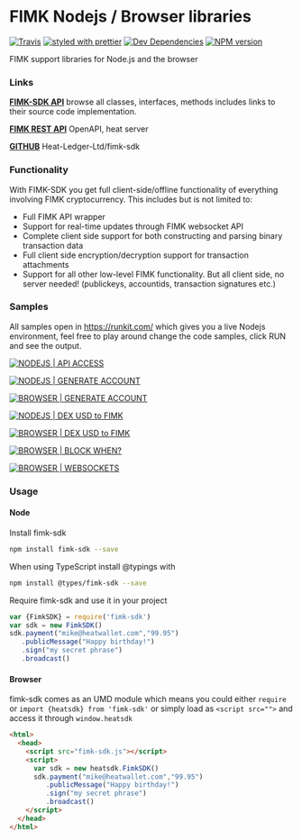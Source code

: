 # FIMK Nodejs / Browser libraries

[![Travis](https://img.shields.io/travis/Heat-Ledger-Ltd/fimk-sdk.svg)](https://travis-ci.org/Heat-Ledger-Ltd/fimk-sdk)
[![styled with prettier](https://img.shields.io/badge/styled_with-prettier-ff69b4.svg)](https://github.com/prettier/prettier)
[![Dev Dependencies](https://david-dm.org/Heat-Ledger-Ltd/fimk-sdk/dev-status.svg)](https://david-dm.org/Heat-Ledger-Ltd/fimk-sdk?type=dev)
[![NPM version](https://img.shields.io/npm/v/fimk-sdk.svg)](https://www.npmjs.com/package/fimk-sdk)

FIMK support libraries for Node.js and the browser

### Links

[**FIMK-SDK API**](https://heat-ledger-ltd.github.io/fimk-sdk/) browse all classes, interfaces, methods includes links to their source code implementation.

[**FIMK REST API**](https://heatwallet.com/api/#/) OpenAPI, heat server

[**GITHUB**](https://github.com/Heat-Ledger-Ltd/fimk-sdk) Heat-Ledger-Ltd/fimk-sdk

### Functionality

With FIMK-SDK you get full client-side/offline functionality of everything involving FIMK cryptocurrency. 
This includes but is not limited to:

- Full FIMK API wrapper
- Support for real-time updates through FIMK websocket API
- Complete client side support for both constructing and parsing binary transaction data
- Full client side encryption/decryption support for transaction attachments
- Support for all other low-level FIMK functionality. But all client side, no server needed! (publickeys, accountids, transaction signatures etc.)

### Samples

All samples open in https://runkit.com/ which gives you a live Nodejs environment, feel free to play around change the code samples, click RUN and see the output.

[![NODEJS | API ACCESS](https://img.shields.io/badge/NODEJS-API%20ACCESS-orange.svg)](https://runkit.com/dmdeklerk/fimk-sdk-api-access)

[![NODEJS | GENERATE ACCOUNT](https://img.shields.io/badge/NODEJS-GENERATE%20ACCOUNT-orange.svg)](https://runkit.com/dmdeklerk/fimk-sdk-generate-account)

[![BROWSER | GENERATE ACCOUNT](https://img.shields.io/badge/BROWSER-GENERATE%20ACCOUNT-orange.svg)](https://embed.plnkr.co/ySpykW/)

[![NODEJS | DEX USD to FIMK  ](https://img.shields.io/badge/NODEJS-DEX%20USD%20to%20HEAT-orange.svg)](https://runkit.com/dmdeklerk/fimk-sdk-live-dex-usd-to-heat)

[![BROWSER | DEX USD to FIMK  ](https://img.shields.io/badge/BROWSER-DEX%20USD%20to%20HEAT-orange.svg)](https://embed.plnkr.co/rsVVcU/)

[![BROWSER | BLOCK WHEN?  ](https://img.shields.io/badge/BROWSER-BLOCK%20WHEN-orange.svg)](https://embed.plnkr.co/gVZVlH/)

[![BROWSER | WEBSOCKETS  ](https://img.shields.io/badge/BROWSER-WEBSOCKETS-orange.svg)](https://embed.plnkr.co/h57qe7NRprjB409Vhb6f/)

### Usage

#### Node

Install fimk-sdk

```bash
npm install fimk-sdk --save
```

When using TypeScript install @typings with

```bash
npm install @types/fimk-sdk --save
```

Require fimk-sdk and use it in your project

```javascript
var {FimkSDK} = require('fimk-sdk')
var sdk = new FimkSDK()
sdk.payment("mike@heatwallet.com","99.95")
   .publicMessage("Happy birthday!")
   .sign("my secret phrase")
   .broadcast()
```

#### Browser

fimk-sdk comes as an UMD module which means you could either `require` or `import {heatsdk} from 'fimk-sdk'` or simply load as `<script src="">` and access it through `window.heatsdk`

```html
<html>
  <head>
    <script src="fimk-sdk.js"></script>
    <script>
      var sdk = new heatsdk.FimkSDK()
      sdk.payment("mike@heatwallet.com","99.95")
         .publicMessage("Happy birthday!")
         .sign("my secret phrase")
         .broadcast()
    </script>
  </head>
</html>
```